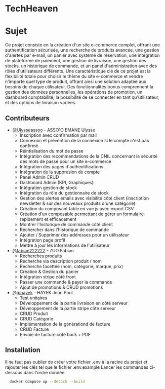 
# TechHeaven

# Sujet

Ce projet consiste en la création d'un site e-commerce complet, offrant une authentification sécurisée, 
une recherche de produits avancée, une gestion d'alertes par e-mail, un panier avec système de réservation, 
une intégration de plateforme de paiement, une gestion de livraison, une gestion des stocks, un historique de commande, 
et un panel d'administration avec des rôles d'utilisateurs différents. 
Une caractéristique clé de ce projet est la flexibilité totale pour choisir le thème du site e-commerce et vendre 
n'importe quel type de produit, offrant ainsi une solution adaptée aux besoins de chaque utilisateur. 
Des fonctionnalités bonus comprennent la gestion des données personnelles, les opérations de promotion, 
un dashboard comptabilité, la possibilité de se connecter en tant qu'utilisateur, 
et des options de livraison variées.


## Contributeurs

- [@Ulysseassoo](uassooemane@myges.fr) - ASSO'O EMANE Ulysse
  - Inscription avec confirmation par mail
  - Connexion et prévention de la connexion si le compte n'est pas confirmé 
  - Réintialisation du mot de passe
  - Intégration des recommandations de la CNIL concernant la sécurité des mots de passe pour un site e-commerce
  - Intégration des pages d'authentifications
  - Intégration de la suppresion de compte
  - Panel Admin CRUD 
  - Dashboard Admin (KPI, Graphiques)
  - Intégration gestion de stock
  - Intégration du rôle du gestionnaire de stock
  - Gestion des alertes emails avec visibilité côté client (inscription newsletter & sur des nouveaux produits d'une catégorie)
  - Création du composant table en vue js avec export CSV
  - Création dʼun composable permettant de gérer un formulaire rapidement et efficacement
  - Montrer l'historique de commande côté client
  - Rechercher dans l'historique de commande
  - Ajouter / Supprimer des addresses pour un utilisateur
  - Intégration page profil
  - Mettre à jour les informations de l'utilisateur
- [@fabian222222](fzuo@myges.fr) - ZUO Fabian
  - Recherches produits
  - Recherche via description produit / nom
  - Recherche facettée (nom, catégorie, marque, prix)
  - Création & Gestion du panier
  - Intégration stripe côté front
  - Passer une commande & payer la commande
  - Ajout de promotions & CRUD promotions
- [@jphayek](jhayek@myges.fr) - HAYEK Jean Paul
  - Test unitaires
  - Développement de la partie livraison en côté serveur
  - Développement de la partie stripe côté serveur 
  - CRUD Produit
  - CRUD Catégorie
  - Implémentation de la générationd de facture
  - CRUD Facture
  - Envoie de facture côté back + PDF


## Installation
Il ne faut pas oublier de créer votre fichier .env à la racine du projet et rajouter les clés tel que le fichier .env.example
Lancer les commandes ci-dessous dans l'ordre donnée.


```bash
  docker compose up --detach --build
```
    